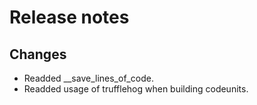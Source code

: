 # Release notes

## Changes

- Readded __save_lines_of_code.
- Readded usage of trufflehog when building codeunits.
